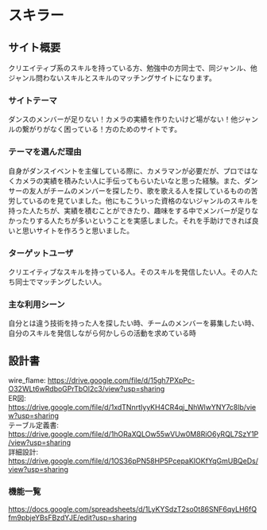 # スキラー


## サイト概要
クリエイティブ系のスキルを持っている方、勉強中の方同士で、同ジャンル、他ジャンル問わないスキルとスキルのマッチングサイトになります。

### サイトテーマ
ダンスのメンバーが足りない！カメラの実績を作りたいけど場がない！他ジャンルの繋がりがなく困っている！方のためのサイトです。

### テーマを選んだ理由
自身がダンスイベントを主催している際に、カメラマンが必要だが、プロではなくカメラの実績を積みたい人に手伝ってもらいたいなと思った経験。また、ダンサーの友人がチームのメンバーを探したり、歌を歌える人を探しているものの苦労しているのを見ていました。他にもこういった資格のないジャンルのスキルを持った人たちが、実績を積むことができたり、趣味をする中でメンバーが足りなかったりする人たちが多いということを実感しました。それを手助けできれば良いと思いサイトを作ろうと思いました。

### ターゲットユーザ
クリエイティブなスキルを持っている人。そのスキルを発信したい人。その人たち同士でマッチングしたい人。

### 主な利用シーン
自分とは違う技術を持った人を探したい時、チームのメンバーを募集したい時、自分のスキルを発信しながら何かしらの活動を求めている時

## 設計書
wire_flame: https://drive.google.com/file/d/15gh7PXpPc-O32WLt6wRdboGPrTbOl2c3/view?usp=sharing  
ER図: https://drive.google.com/file/d/1xdTNnrtIyyKH4CR4qj_NhWlwYNY7c8lb/view?usp=sharing  
テーブル定義書: https://drive.google.com/file/d/1hORaXQLOw55wVUw0M8RiO6yRQL7SzY1P/view?usp=sharing  
詳細設計: https://drive.google.com/file/d/1OS36pPN58HP5PcepaKIOKfYqGmUBQeDs/view?usp=sharing

### 機能一覧
https://docs.google.com/spreadsheets/d/1LyKYSdzT2so0t86SNF6qyLH6fQfm9pbjeYBsFBzdYJE/edit?usp=sharing
